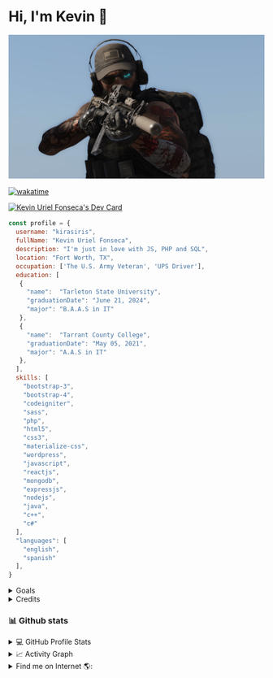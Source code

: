 # Hi, I'm Kevin 👋

<img src="My Great Capture Screenshot 2024-06-11 09-40-27.png">

[![wakatime](https://wakatime.com/badge/user/684e12ee-ee44-4f33-8d51-0e2cd1e90dab/project/d5d71a2b-dfa0-493a-968e-37372d302991.svg)](https://wakatime.com/badge/user/684e12ee-ee44-4f33-8d51-0e2cd1e90dab/project/d5d71a2b-dfa0-493a-968e-37372d302991)

<a href="https://app.daily.dev/kirasiris"><img src="https://api.daily.dev/devcards/v2/SXaZcuVx94DMDBoNr7Ymd.png?type=wide&r=0iy" width="652" alt="Kevin Uriel Fonseca's Dev Card"/></a>
```js
const profile = {
  username: "kirasiris",
  fullName: "Kevin Uriel Fonseca",
  description: "I'm just in love with JS, PHP and SQL",
  location: "Fort Worth, TX",
  occupation: ['The U.S. Army Veteran', 'UPS Driver'],
  education: [
   {
     "name":  "Tarleton State University",
     "graduationDate": "June 21, 2024",
     "major": "B.A.A.S in IT"
   },
   {
     "name":  "Tarrant County College",
     "graduationDate": "May 05, 2021",
     "major": "A.A.S in IT"
   },
  ],
  skills: [
    "bootstrap-3",
    "bootstrap-4",
    "codeigniter",
    "sass",
    "php",
    "html5",
    "css3",
    "materialize-css",
    "wordpress",
    "javascript",
    "reactjs",
    "mongodb",
    "expressjs",
    "nodejs",
    "java",
    "c++",
    "c#"
  ],
  "languages": [
    "english",
    "spanish"
  ],
}
```
<details>
<summary>Goals</summary>
<br/>
- I aspire to be the owner of the best adult content website. If you're a couple, please send me an email at `kebin1421@hotmail.com`. We can arrange from there.
</details>
<details>
<summary>Credits</summary>
- Image was created by using <a href="https://www.photopea.com/" rel="nofollow" target="_blank">Photopea</a>
</details>

### 📊 Github stats

<details> 
  <summary>💻 GitHub Profile Stats</summary>
  <br/>
    <p align="center"><a href="https://github.com/anuraghazra/github-readme-stats"><img alt="kirasiris's Github Stats" src="https://github-readme-stats.vercel.app/api/?username=kirasiris&show_icons=true&count_private=true&theme=default&hide_border=true&bg_color=fff&title_color=00E676&icon_color=00E676" height="192px"/></a>
  <a href="https://github.com/anuraghazra/github-readme-stats"><img alt="kirasiris's Top Languages" src="https://github-readme-stats.vercel.app/api/top-langs/?username=kirasiris&langs_count=8&layout=compact&theme=default&hide_border=true&bg_color=fff&title_color=000&icon_color=000&hide=Jupyter%20Notebook" height="192px"/></a></p>
</details>

<details>
  <summary>📈 Activity Graph</summary>
  <br/>
<p align="center"><a href="https://github.com/ashutosh00710/github-readme-activity-graph"><img alt="kirasiris's Activity Graph" src="https://activity-graph.herokuapp.com/graph/?username=kirasiris&bg_color=fff&color=000&line=00E676&point=000&hide_border=true" /></a></p>
</details>

<details>
<summary>Find me on Internet 🌎:</summary><br/>
<a href="https://github.com/kirasiris" rel="nofollow" target="_blank"><img align="left" width="150" height="150" src="https://avatars.githubusercontent.com/u/11566280?s=460&v=4"></a>
<ul>
<li> - The most horrible website: <a href="https://kevinurielfonseca.me"  rel="nofollow" target="_blank">Kevin Uriel Fonseca</a></li>
<li> - The most adult content Twitter account: <a href="https://twitter.com/kirasiris" rel="nofollow" target="_blank">kirasiris</a></li>
<li> - 100's of unfinished snippets <a href="https://codepen.io/kirasiris" rel="nofollow" target="_blank"> Codepen</a> 🏓</li>
<li> - My "professional" profile <a href="https://www.linkedin.com/in/kevin-fonseca-92266716b" rel="nofollow" target="_blank">LinkedIn</a> 💼</li>
</ul>
</details>
